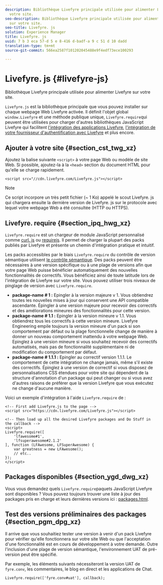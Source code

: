 ```yaml
---
description: Bibliothèque Livefyre principale utilisée pour alimenter Livefyre sur
  votre site.
seo-description: Bibliothèque Livefyre principale utilisée pour alimenter Livefyre
  sur votre site.
seo-title: Livefyre. js
solution: Experience Manager
title: Livefyre. js
uuid: 7 b 3 eca 57-d 5 e 8-416 d-badf-a 9 c 51 d 10 dadd
translation-type: tm+mt
source-git-commit: 566ea2587f101202045488e9f4edf73ece100293

---
```



# Livefyre. js {#livefyre-js}

Bibliothèque Livefyre principale utilisée pour alimenter Livefyre sur votre site.

`Livefyre.js` est la bibliothèque principale que vous pouvez installer sur chaque webpage Web Livefyre activée. Il définit l'objet global `window.Livefyre` et une méthode publique unique, `Livefyre.require`qui peuvent être utilisées pour charger d'autres bibliothèques JavaScript Livefyre qui facilitent [l'intégration des applications Livefyre](/help/implementation/c-getting-started/c-implementation-process/c-using-livefyre.js-to-create-customize-and-use-apps-on-your-site.md), [l'intégration de votre fournisseur d'authentification avec Livefyre](/help/implementation/t-about-identity-integration/t-about-identity-integration.md) et plus encore.

## Ajouter à votre site {#section_cst_twg_xz}

Ajoutez la balise suivante `<script>` à votre page Web ou modèle de site Web. Si possible, ajoutez-la à la `<head>` section du document HTML pour qu'elle se charge rapidement.

```
<script src="//cdn.livefyre.com/Livefyre.js"></script>
```

>[!NOTE]
>
>Ce script incorpore un très petit fichier (~ 1 Ko) appelé le scout Livefyre. js qui chargera ensuite la dernière version de Livefyre. js sur le protocole avec lequel votre webpage Web a été consultée (HTTP ou HTTPS).

## Livefyre. require {#section_ipq_hwg_xz}

`Livefyre.require` est un chargeur de module JavaScript personnalisé comme [curl. js](https://github.com/cujojs/curl) ou [requirejs](https://requirejs.org/). Il permet de charger la plupart des packs publiés par Livefyre et présente un chemin d'intégration pratique et intuitif.

Les packs accessibles par le biais `Livefyre.require` du contrôle de version sémantique utilisent [le contrôle sémantique](https://semver.org/). Des packs peuvent être nécessaires à une version spécifique ou à une plage de versions afin que votre page Web puisse bénéficier automatiquement des nouvelles fonctionnalités de correctifs. Vous bénéficiez ainsi de toute latitude lors de l'intégration de Livefyre sur votre site. Vous pouvez utiliser trois niveaux de pinglage de version avec `Livefyre.require`.

* **package-name # 1 :** Epingler à la version majeure v 1. Vous obtiendrez toutes les nouvelles mises à jour qui conservent une API compatible ascendante. Épingler à une version majeure pour recevoir des correctifs et des améliorations mineures des fonctionnalités pour cette version.
* **package-name # 1.1 :** Epingler à la version mineure v 1.1. Vous obtiendrez tous les correctifs à cette version mineure. Livefyre Engineering empile toujours la version mineure d'un pack si son comportement par défaut ou la plage fonctionnelle change de manière à donner un nouveau comportement inattendu à votre webpage Web. Epinglez à une version mineure si vous souhaitez recevoir des correctifs automatisés, mais pas de fonctionnalité supplémentaire ni de modification du comportement par défaut.
* **package-name # 1.1.1 :** Epingler au correctif version 1.1.1. Le comportement de cette intégration ne change jamais, même s'il existe des correctifs. Épinglez à une version de correctif si vous disposez de personnalisations CSS étendues pour votre site qui dépendent de la structure d'annotation d'un package qui peut changer ou si vous avez d'autres raisons de préférer que la version Livefyre que vous exécutez ne change d'aucune manière.

Voici un exemple d'intégration à l'aide `Livefyre.require` de :

```
<!-- First add Livefyre.js to the page --> 
<script src="https://cdn.livefyre.com/Livefyre.js"></script> 
  
<!-- Then load up all the desired Livefyre packages and Do Stuff in the callback --> 
<script> 
Livefyre.require([ 
    'lfawesome#1', 
    'lfsuperawesome#2.1.2' 
], function (LFAwesome, LFSuperAwesome) { 
    var greatness = new LFAwesome(); 
    // etc.. 
}); 
</script>
```

## Packages disponibles {#section_ygd_dwg_xz}

Vous vous demandez quels `Livefyre.require`paquets JavaScript Livefyre sont disponibles ? Vous pouvez toujours trouver une liste à jour des packages pris en charge et leurs dernières versions ici : [packages.html](https://cdn.livefyre.com/packages.html).

## Test des versions préliminaires des packages {#section_pgm_dpg_xz}

Il arrive que vous souhaitiez tester une version à venir d'un pack Livefyre pour vérifier qu'elle fonctionnera sur votre site Web ou que l'acceptation d'une fonctionnalité est en cours de développement à votre demande. Outre l'inclusion d'une plage de version sémantique, l'environnement UAT de pré-version peut être spécifié.

Par exemple, les éléments suivants nécessiteront la version UAT de `fyre.conv`, les commentaires, le blog en direct et les applications de Chat.

```
Livefyre.require(['fyre.conv#uat'], callback); 
```
